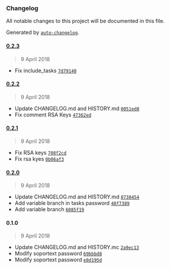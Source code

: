 ### Changelog
All notable changes to this project will be documented in this file.

Generated by [`auto-changelog`](https://github.com/CookPete/auto-changelog).

#### [0.2.3](https://gitlab.com/IsotrolSA/Guadalinfo/ansible-client-role/compare/0.2.2...0.2.3)
> 9 April 2018
- Fix include_tasks [`7d79140`](https://gitlab.com/IsotrolSA/Guadalinfo/ansible-client-role/commit/7d79140c947024e1de2c9cac2807d7babaa18013)

#### [0.2.2](https://gitlab.com/IsotrolSA/Guadalinfo/ansible-client-role/compare/0.2.1...0.2.2)
> 9 April 2018
- Update CHANGELOG.md and HISTORY.md [`0051ed8`](https://gitlab.com/IsotrolSA/Guadalinfo/ansible-client-role/commit/0051ed8b8911ef9e7231e3b8de5bf356dc0026d5)
- Fix comment RSA Keys [`47362ed`](https://gitlab.com/IsotrolSA/Guadalinfo/ansible-client-role/commit/47362edf519297db7c54271b7f534455ea6e5ae6)

#### [0.2.1](https://gitlab.com/IsotrolSA/Guadalinfo/ansible-client-role/compare/0.2.0...0.2.1)
> 9 April 2018
- Fix RSA keys [`708f2cd`](https://gitlab.com/IsotrolSA/Guadalinfo/ansible-client-role/commit/708f2cd337e9bea3ee3dd9efc06b637d6ca55ec6)
- Fix rsa kyes [`0b06af3`](https://gitlab.com/IsotrolSA/Guadalinfo/ansible-client-role/commit/0b06af36307b4b53dc8c2ec6ff4f74b1a69a607e)

#### [0.2.0](https://gitlab.com/IsotrolSA/Guadalinfo/ansible-client-role/compare/0.1.0...0.2.0)
> 9 April 2018
- Update CHANGELOG.md and HISTORY.md [`8738454`](https://gitlab.com/IsotrolSA/Guadalinfo/ansible-client-role/commit/87384547ceeb3e0ed9878abcebedfd9ab43f9788)
- Add variable branch in tasks password [`48f7389`](https://gitlab.com/IsotrolSA/Guadalinfo/ansible-client-role/commit/48f73891412380cc8632674a45cae8a3ac621fa8)
- Add variable branch [`6085f19`](https://gitlab.com/IsotrolSA/Guadalinfo/ansible-client-role/commit/6085f19017f6f5bbf149eea550de7cdf99db3b8f)

#### 0.1.0
> 9 April 2018
- Update CHANGELOG.md and HISTORY.mc [`2a9ec13`](https://gitlab.com/IsotrolSA/Guadalinfo/ansible-client-role/commit/2a9ec1330367eb83118b05ca88099b39341f4612)
- Modify soportext password [`69bbbd8`](https://gitlab.com/IsotrolSA/Guadalinfo/ansible-client-role/commit/69bbbd84bd4050e4608d66003cc7f9f902c77ac1)
- Modify soportext password [`e8d195d`](https://gitlab.com/IsotrolSA/Guadalinfo/ansible-client-role/commit/e8d195dcbdfa5699ad60b25b029ac76a95366fb2)


